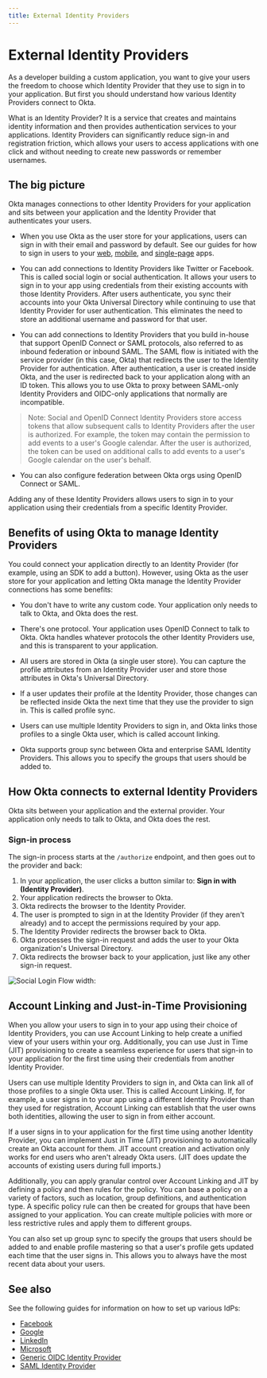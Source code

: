 ```yaml
---
title: External Identity Providers
---
```

# External Identity Providers
As a developer building a custom application, you want to give your users the freedom to choose which Identity Provider that they use to sign in to your application. But first you should understand how various Identity Providers connect to Okta. 

What is an Identity Provider? It is a service that creates and maintains identity information and then provides authentication services to your applications. Identity Providers can significantly reduce sign-in and registration friction, which allows your users to access applications with one click and without needing to create new passwords or remember usernames. 

## The big picture
Okta manages connections to other Identity Providers for your application and sits between your application and the Identity Provider that authenticates your users. 

* When you use Okta as the user store for your applications, users can sign in with their email and password by default. See our guides for how to sign in users to your [web](/docs/guides/sign-into-web-app/), [mobile](/docs/guides/sign-into-mobile-app/), and [single-page](/docs/guides/sign-into-spa/) apps.

* You can add connections to Identity Providers like Twitter or Facebook. This is called social login or social authentication. It allows your users to sign in to your app using credentials from their existing accounts with those Identity Providers. After users authenticate, you sync their accounts into your Okta Universal Directory while continuing to use that Identity Provider for user authentication. This eliminates the need to store an additional username and password for that user. 

* You can add connections to Identity Providers that you build in-house that support OpenID Connect or SAML protocols, also referred to as inbound federation or inbound SAML. The SAML flow is initiated with the service provider (in this case, Okta) that redirects the user to the Identity Provider for authentication. After authentication, a user is created inside Okta, and the user is redirected back to your application along with an ID token. This allows you to use Okta to proxy between SAML-only Identity Providers and OIDC-only applications that normally are incompatible. 

> Note: Social and OpenID Connect Identity Providers store access tokens that allow subsequent calls to Identity Providers after the user is authorized. For example, the token may contain the permission to add events to a user's Google calendar. After the user is authorized, the token can be used on additional calls to add events to a user's Google calendar on the user's behalf. 

* You can also configure federation between Okta orgs using OpenID Connect or SAML. 

Adding any of these Identity Providers allows users to sign in to your application using their credentials from a specific Identity Provider. 

## Benefits of using Okta to manage Identity Providers
You could connect your application directly to an Identity Provider (for example, using an SDK to add a button). However, using Okta as the user store for your application and letting Okta manage the Identity Provider connections has some benefits:

* You don't have to write any custom code. Your application only needs to talk to Okta, and Okta does the rest. 

* There's one protocol. Your application uses OpenID Connect to talk to Okta. Okta handles whatever protocols the other Identity Providers use, and this is transparent to your application.

* All users are stored in Okta (a single user store). You can capture the profile attributes from an Identity Provider user and store those attributes in Okta's Universal Directory.

* If a user updates their profile at the Identity Provider, those changes can be reflected inside Okta the next time that they use the provider to sign in. This is called profile sync.

* Users can use multiple Identity Providers to sign in, and Okta links those profiles to a single Okta user, which is called account linking.

* Okta supports group sync between Okta and enterprise SAML Identity Providers. This allows you to specify the groups that users should be added to. 

## How Okta connects to external Identity Providers
Okta sits between your application and the external provider. Your application only needs to talk to Okta, and Okta does the rest.

### Sign-in process
The sign-in process starts at the `/authorize` endpoint, and then goes out to the provider and back:

1. In your application, the user clicks a button similar to: **Sign in with (Identity Provider)**.
2. Your application redirects the browser to Okta.
3. Okta redirects the browser to the Identity Provider.
4. The user is prompted to sign in at the Identity Provider (if they aren't already) and to accept the permissions required by your app.
5. The Identity Provider redirects the browser back to Okta.
6. Okta processes the sign-in request and adds the user to your Okta organization's Universal Directory.
7. Okta redirects the browser back to your application, just like any other sign-in request.

![Social Login Flow width:](/img/social_login_flow.png "Social Login Flow width:")

## Account Linking and Just-in-Time Provisioning
When you allow your users to sign in to your app using their choice of Identity Providers, you can use Account Linking to help create a unified view of your users within your org. Additionally, you can use Just in Time (JIT) provisioning to create a seamless experience for users that sign-in to your application for the first time using their credentials from another Identity Provider.

Users can use multiple Identity Providers to sign in, and Okta can link all of those profiles to a single Okta user. This is called Account Linking. If, for example, a user signs in to your app using a different Identity Provider than they used for registration, Account Linking can establish that the user owns both identities, allowing the user to sign in from either account.

If a user signs in to your application for the first time using another Identity Provider, you can implement Just in Time (JIT) provisioning to automatically create an Okta account for them. JIT account creation and activation only works for end users who aren't already Okta users. (JIT does update the accounts of existing users during full imports.)

Additionally, you can apply granular control over Account Linking and JIT by defining a policy and then rules for the policy. You can base a policy on a variety of factors, such as location, group definitions, and authentication type. A specific policy rule can then be created for groups that have been assigned to your application. You can create multiple policies with more or less restrictive rules and apply them to different groups.

You can also set up group sync to specify the groups that users should be added to and enable profile mastering so that a user's profile gets updated each time that the user signs in. This allows you to always have the most recent data about your users. 

## See also
See the following guides for information on how to set up various IdPs:

* [Facebook](/docs/guides/sign-in-with-facebook/)
* [Google](/docs/guides/sign-in-with-google/)
* [LinkedIn](/docs/guides/sign-in-with-linkedin/)
* [Microsoft](/docs/guides/sign-in-with-microsoft/)
* [Generic OIDC Identity Provider](/docs/guides/federate-with-oidc/overview/)
* [SAML Identity Provider](/docs/guides/add-saml-idp/)